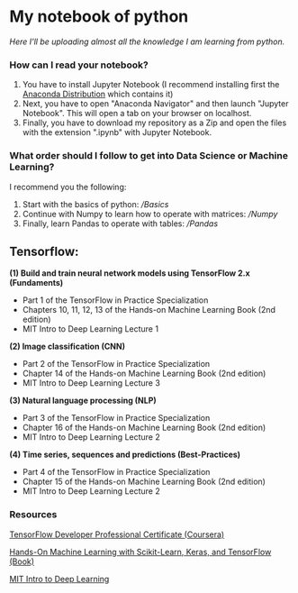 # My notebook of python
*Here I'll be uploading almost all the knowledge I am learning from python.*

### How can I read your notebook?
1. You have to install Jupyter Notebook (I recommend installing first the [Anaconda Distribution](https://www.anaconda.com/distribution/) which contains it)
2. Next, you have to open "Anaconda Navigator" and then launch "Jupyter Notebook". This will open a tab on your browser on localhost.
3. Finally, you have to download my repository as a Zip and open the files with the extension ".ipynb" with Jupyter Notebook.

### What order should I follow to get into Data Science or Machine Learning?
I recommend you the following:
1. Start with the basics of python: */Basics*
2. Continue with Numpy to learn how to operate with matrices: */Numpy*
3. Finally, learn Pandas to operate with tables: */Pandas*

## Tensorflow:

**(1) Build and train neural network models using TensorFlow 2.x (Fundaments)**
- Part 1 of the TensorFlow in Practice Specialization
- Chapters 10, 11, 12, 13 of the Hands-on Machine Learning Book (2nd edition)
- MIT Intro to Deep Learning Lecture 1

**(2) Image classification (CNN)**
- Part 2 of the TensorFlow in Practice Specialization
- Chapter 14 of the Hands-on Machine Learning Book (2nd edition)
- MIT Intro to Deep Learning Lecture 3

**(3) Natural language processing (NLP)**
- Part 3 of the TensorFlow in Practice Specialization
- Chapter 16 of the Hands-on Machine Learning Book (2nd edition)
- MIT Intro to Deep Learning Lecture 2

**(4) Time series, sequences and predictions (Best-Practices)**
- Part 4 of the TensorFlow in Practice Specialization
- Chapter 15 of the Hands-on Machine Learning Book (2nd edition)
- MIT Intro to Deep Learning Lecture 2


### Resources

[TensorFlow Developer Professional Certificate (Coursera)](https://www.coursera.org/professional-certificates/tensorflow-in-practice)

[Hands-On Machine Learning with Scikit-Learn, Keras, and TensorFlow (Book)](https://www.amazon.com/gp/product/1492032646/ref=as_li_tl?ie=UTF8&camp=1789&creative=9325&creativeASIN=1492032646&linkCode=as2&tag=mrdbourke-20&linkId=b943d05f3bad8bd604f66cdbb49d35ef)

[MIT Intro to Deep Learning](http://introtodeeplearning.com/)
